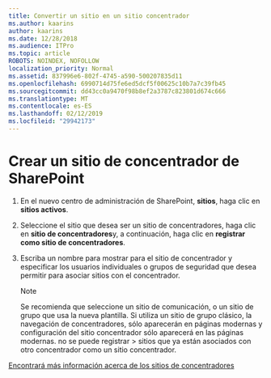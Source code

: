```yaml
---
title: Convertir un sitio en un sitio concentrador
ms.author: kaarins
author: kaarins
ms.date: 12/28/2018
ms.audience: ITPro
ms.topic: article
ROBOTS: NOINDEX, NOFOLLOW
localization_priority: Normal
ms.assetid: 837996e6-802f-4745-a590-500207835d11
ms.openlocfilehash: 6990714d75fe6ed5dcf5f00625c10b7a7c39fb45
ms.sourcegitcommit: dd43cc0a9470f98b8ef2a3787c823801d674c666
ms.translationtype: MT
ms.contentlocale: es-ES
ms.lasthandoff: 02/12/2019
ms.locfileid: "29942173"
---
```

# <a name="create-a-sharepoint-hub-site"></a>Crear un sitio de concentrador de SharePoint

1. En el nuevo centro de administración de SharePoint, **sitios**, haga clic en **sitios activos**. 
    
2. Seleccione el sitio que desea ser un sitio de concentradores, haga clic en **sitio de concentradores**y, a continuación, haga clic en **registrar como sitio de concentradores**. 
    
3. Escriba un nombre para mostrar para el sitio de concentrador y especificar los usuarios individuales o grupos de seguridad que desea permitir para asociar sitios con el concentrador.
    
    > [!NOTE]
    >  Se recomienda que seleccione un sitio de comunicación, o un sitio de grupo que usa la nueva plantilla. Si utiliza un sitio de grupo clásico, la navegación de concentradores, sólo aparecerán en páginas modernas y configuración del sitio concentrador sólo aparecerá en las páginas modernas. no se puede registrar > sitios que ya están asociados con otro concentrador como un sitio concentrador. 
  
[Encontrará más información acerca de los sitios de concentradores](https://go.microsoft.com/fwlink/?linkid=869149)
  

